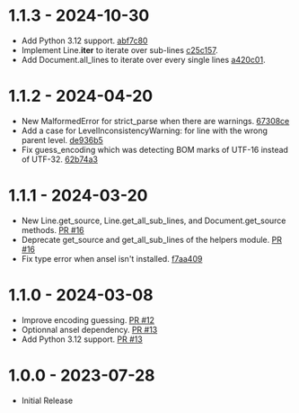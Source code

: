1.1.3 - 2024-10-30
==================
- Add Python 3.12 support. [abf7c80](https://github.com/GatienBouyer/fastgedcom/commit/abf7c802f10b7e56a11502130eecfe4f602f58d6)
- Implement Line.__iter__ to iterate over sub-lines [c25c157](https://github.com/GatienBouyer/fastgedcom/commit/c25c157072a57f4f17cb892aa8fd2807ad442018).
- Add Document.all_lines to iterate over every single lines [a420c01](https://github.com/GatienBouyer/fastgedcom/commit/a420c010c33646ebba60e91042870a17781399ce).

1.1.2 - 2024-04-20
==================
- New MalformedError for strict_parse when there are warnings. [67308ce](https://github.com/GatienBouyer/fastgedcom/commit/67308ce18aa599e73055ede1ce03b898b381512f)
- Add a case for LevelInconsistencyWarning: for line with the wrong parent level. [de936b5](https://github.com/GatienBouyer/fastgedcom/commit/de936b53644b5abed62c33ae134b3e8f128a9308)
- Fix guess_encoding which was detecting BOM marks of UTF-16 instead of UTF-32. [62b74a3](https://github.com/GatienBouyer/fastgedcom/commit/62b74a3edfffa18eed6a0b725c42b70deefa7c70)

1.1.1 - 2024-03-20
==================

- New Line.get_source, Line.get_all_sub_lines, and Document.get_source methods. [PR #16](https://github.com/GatienBouyer/fastgedcom/pull/16)
- Deprecate get_source and get_all_sub_lines of the helpers module. [PR #16](https://github.com/GatienBouyer/fastgedcom/pull/16)
- Fix type error when ansel isn't installed. [f7aa409](https://github.com/GatienBouyer/fastgedcom/commit/f7aa40991fcdbe655e3af1bda138ac4e8b0dc4fc)

1.1.0 - 2024-03-08
==================

- Improve encoding guessing. [PR #12](https://github.com/GatienBouyer/fastgedcom/pull/12)
- Optionnal ansel dependency. [PR #13](https://github.com/GatienBouyer/fastgedcom/pull/13)
- Add Python 3.12 support. [PR #13](https://github.com/GatienBouyer/fastgedcom/pull/13)

1.0.0 - 2023-07-28
==================
- Initial Release
